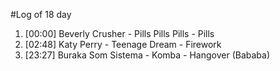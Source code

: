 #Log of 18 day

1. [00:00] Beverly Crusher - Pills Pills Pills - Pills
1. [02:48] Katy Perry - Teenage Dream - Firework
1. [23:27] Buraka Som Sistema - Komba - Hangover (Bababa)
